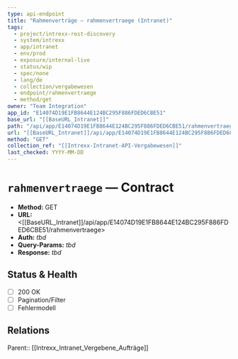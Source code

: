 ```yaml
---
type: api-endpoint
title: "Rahmenverträge — rahmenvertraege (Intranet)"
tags:
  - project/intrexx-rest-discovery
  - system/intrexx
  - app/intranet
  - env/prod
  - exposure/internal-live
  - status/wip
  - spec/none
  - lang/de
  - collection/vergabewesen
  - endpoint/rahmenvertraege
  - method/get
owner: "Team Integration"
app_id: "E14074D19E1FB8644E124BC295F886FDED6CBE51"
base_url: "[[BaseURL_Intranet]]"
path: "/api/app/E14074D19E1FB8644E124BC295F886FDED6CBE51/rahmenvertraege"
url: "[[BaseURL_Intranet]]/api/app/E14074D19E1FB8644E124BC295F886FDED6CBE51/rahmenvertraege"
method: "GET"
collection_ref: "[[Intrexx-Intranet-API-Vergabewesen]]"
last_checked: YYYY-MM-DD
---
```


# `rahmenvertraege` — Contract
- **Method:** GET  
- **URL:** <[[BaseURL_Intranet]]/api/app/E14074D19E1FB8644E124BC295F886FDED6CBE51/rahmenvertraege>  
- **Auth:** _tbd_  
- **Query-Params:** _tbd_  
- **Response:** _tbd_

## Status & Health
- [ ] 200 OK
- [ ] Pagination/Filter
- [ ] Fehlermodell

## Relations
Parent:: [[Intrexx_Intranet_Vergebene_Aufträge]]
